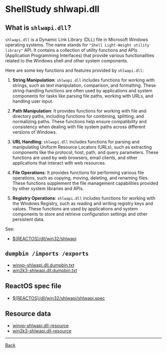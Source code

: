# ShellStudy shlwapi.dll

## What is `shlwapi.dll`?

`shlwapi.dll` is a Dynamic Link Library (DLL) file in Microsoft Windows
operating systems. The name stands for `"Shell Light-Weight utility library"`
API. It contains a collection of utility functions and APIs (Application
Programming Interfaces) that provide various functionalities related to the
Windows shell and other system components.

Here are some key functions and features provided by `shlwapi.dll`:

1. **String Manipulation**: `shlwapi.dll` includes functions for working with
   strings, such as text manipulation, comparison, and formatting. These
   string-handling functions are often used by applications and system
   components for tasks like parsing file paths, working with URLs, and
   handling user input.

2. **Path Manipulation**: It provides functions for working with file and
   directory paths, including functions for combining, splitting, and
   normalizing paths. These functions help ensure compatibility and
   consistency when dealing with file system paths across different
   versions of Windows.

3. **URL Handling**: `shlwapi.dll` includes functions for parsing and manipulating
   Uniform Resource Locators (URLs), such as extracting components like the
   protocol, host, path, and query parameters. These functions are used by
   web browsers, email clients, and other applications that interact with
   web resources.

4. **File Operations**: It provides functions for performing various file
   operations, such as copying, moving, deleting, and renaming files. These
   functions supplement the file management capabilities provided by other
   system libraries and APIs.

5. **Registry Operations**: `shlwapi.dll` includes functions for working with the
   Windows Registry, such as reading and writing registry keys and values.
   These functions are used by applications and system components to store
   and retrieve configuration settings and other persistent data.

See:

- [$(REACTOS)/dll/win32/shlwapi](https://github.com/reactos/reactos/tree/master/dll/win32/shlwapi)

## `dumpbin /imports /exports`

- [winxp-shlwapi.dll.dumpbin.txt](winxp-shlwapi.dll.dumpbin.txt)
- [win2k3-shlwapi.dll.dumpbin.txt](win2k3-shlwapi.dll.dumpbin.txt)

## ReactOS spec file

- [$(REACTOS)/dll/win32/shlwapi/shlwapi.spec](https://github.com/reactos/reactos/tree/master/dll/win32/shlwapi/shlwapi.spec)

## Resource data

- [winxp-shlwapi.dll-resource](winxp-shlwapi.dll-resource)
- [win2k3-shlwapi.dll-resource](win2k3-shlwapi.dll-resource)

---

[Back](../README.md)
